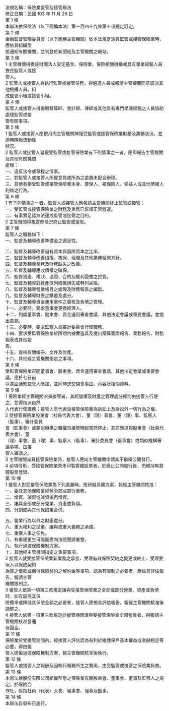 法規名稱：保險業監管及接管辦法  
修正日期：民國 103 年 11 月 26 日  
第 1 條  
本辦法依保險法（以下簡稱本法）第一百四十九條第十項規定訂定。  
第 2 條  
金融監督管理委員會（以下簡稱主管機關）依本法規定派員監管或接管保險業時，應依其組織型  
態通知有關機關，並刊登於新聞紙及主管機關之網站。  
第 3 條  
1 主管機關得委託財團法人安定基金、保險業、保險相關機構或具有專業經驗人員擔任監管人或接  
管人。  
2 監管人或接管人為執行監管或接管任務，得遴選人員或報請主管機關同意調派其他機構人員，組  
成監管小組或接管小組。  
第 4 條  
監管人或接管人得委聘精算師、會計師、律師或其他具有專門學識經驗之人員協助處理監管或接  
管有關事項。  
第 5 條  
1 監管人或接管人應按月向主管機關陳報受監管或接管保險業財務及業務狀況，並適時陳報流動性  
狀況。  
2 監管人或接管人發現受監管或接管保險業有下列情事之一者，應即報告主管機關及其他有關機關  
處理：  
一、違反法令或章程之情事。  
二、對監管人或接管人所提意見或所為之處置未配合辦理。  
三、其他有損受監管或接管保險業本身、要保人、被保險人、受益人或其他債權人利益之行為。  
第 6 條  
1 有下列情事之一者，監管人或接管人應報請主管機關終止監管或接管：  
一、受監管或接管保險業之財務及業務已恢復正常營運。  
二、有事實足認無法達成監管或接管之目的。  
2 主管機關得視實際情況終止監管或接管。  
第 7 條  
監管人之職務如下：  
一、監督及輔導改善準備金之適足性。  


二、監督及輔導改善自有資本與風險資本之比率。  
三、監督及輔導改善招攬、核保、理賠及其他業務經營方針。  
四、監督及輔導業務及財務缺失之改善。  
五、監督及輔導應收債權之確保。  
六、監督資產、權狀、憑證、合約及權利證書之控管。  
七、監督及輔導對資產提列備抵損失或轉列呆帳。  
八、監督及輔導營業帳目之處理及財務報表之編製。  
九、監督及輔導財產之購置及處分。  
十、監督及輔導資金運用案件之審核及負債之管理。  
十一、必要時，要求董事會更換經理人。  
十二、列席董事會、股東會、資金運用審查會議、其他法定會議或重要會議，並提出意見。  
十三、必要時，要求監察人或審計委員會行使職務。  
十四、要求受監管保險業於限期內據實造具及提出精算簽證報告、業務報告、財務報表或其他報  
告。  
十五、查核有關帳冊、文件及財產。  
十六、其他經主管機關指定之事項。  
第 8 條  
受監管保險業召開董事會、股東會、資金運用審查會議、其他法定會議或重要會議，應於七日前  
以書面通知監管人參加，並同時送交開會事由、內容及相關資料。  
第 9 條  
1 保險業經主管機關派員接管者，其經營權及財產之管理處分權均由接管人行使之，並得指派自然  
人代表行使職務；接管人有代表受接管保險業為訴訟上及訴訟外一切行為之權。  
2 受接管保險業股東會（社員代表大會）、董（理）事會、董（理）事、監察人（監事）、審計委員  
會（監事會）或類似機構之職權自接管時起當然停止，其原應提報股東會（社員代表大會）、董  
（理）事會、董（理）事、監察人（監事）、審計委員會（監事會）或類似機構審議事項，由接  
管人審議之。  
3 主管機關派員接管保險業時，接管人應向主管機關申請其不繼續公開發行。  
4 前項情形，受接管保險業原未印製實體股票者，於廢止公開發行後，仍維持無實體股票登錄。  
第 10 條  
1 接管人對受接管保險業為下列處置時，應研擬具體方案，報經主管機關核准：  
一、委託其他保險業經營全部或部分業務。  
二、增資、減資或減資後再增資。  
三、讓與全部或部分營業、資產或負債。  
四、分割或與其他保險業合併。  


五、營業行為以外之財產處分。  
六、重大權利之拋棄、讓與或重大義務之承諾。  
七、重要人事之任免。  
八、有重建更生可能而應向法院聲請重整。  
九、執行過渡保險機制方案。  
十、其他經主管機關指定之重要事項。  
2 接管人就受接管保險業新業務之承接、受理有效保險契約之變更或終止、受理要保人以保險契約  
為質之借款或償付保險契約之解約金等事項，認為有限制之必要者，應檢具評估報告，報請主管  
機關限制之。  
3 接管人依第一項第三款規定讓與受接管保險業之全部或部分營業、資產或負債時，如有調高其保  
險費率或降低其保險金額之必要者，接管人應檢具評估報告，報經主管機關核准後調整之。  
4 接管人依第一項第三款規定於接管期間讓與受接管保險業全部營業者，得報請主管機關核准發還  
保證金。  
第 11 條  
保險業於受接管期間內，經接管人評估認為有利於維護保戶基本權益或金融穩定等必要，得由接  
管人研擬過渡保險機制方案，報主管機關核准後執行。  
第 12 條  
監管人或接管人之報酬及因執行職務所生之費用，由受監管或接管之保險業負擔。  
第 13 條  
本辦法就股份有限公司組織型態之保險業有關股東會、董事會、董事及監察人之規定，於保險合  
作社，係指社員（代表）大會、理事會、理事及監事。  
第 14 條  
本辦法自發布日施行。  


